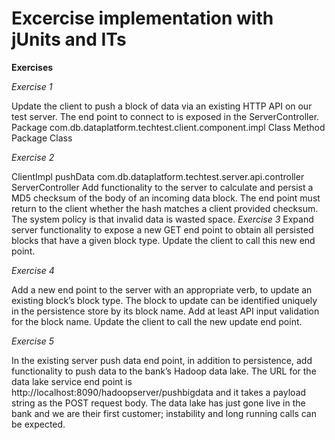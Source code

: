 # Excercise implementation with jUnits and ITs
**Exercises**

_Exercise 1_

Update the client to push a block of data via an existing HTTP API on our test server. The end point to connect to is exposed in the ServerController.
Package com.db.dataplatform.techtest.client.component.impl
Class Method Package Class

_Exercise 2_

ClientImpl pushData com.db.dataplatform.techtest.server.api.controller ServerController
Add functionality to the server to calculate and persist a MD5 checksum of the body of an incoming data block. The end point must return to the client whether the hash matches a client provided checksum. The system policy is that invalid data is wasted space.
_Exercise 3_
Expand server functionality to expose a new GET end point to obtain all persisted blocks that have a given block type. Update the client to call this new end point.

_Exercise 4_

Add a new end point to the server with an appropriate verb, to update an existing block’s block type. The block to update can be identified uniquely in the persistence store by its block name. Add at least API input validation for the block name. Update the client to call the new update end point.

_Exercise 5_

In the existing server push data end point, in addition to persistence, add functionality to push data to the bank’s Hadoop data lake. The URL for the data lake service end point is http://localhost:8090/hadoopserver/pushbigdata and it takes a payload string as the POST request body. The data lake has just gone live in the bank and we are their first customer; instability and long running calls can be expected.